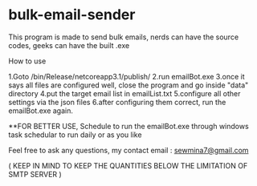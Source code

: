 # bulk-email-sender
This program is made to send bulk emails, nerds can have the source codes, geeks can have the built .exe

How to use

1.Goto /bin/Release/netcoreapp3.1/publish/
2.run emailBot.exe
3.once it says all files are configured well, close the program and go inside "data" directory
4.put the target email list in emailList.txt
5.configure all other settings via the json files
6.after configuring them correct, run the emailBot.exe again.


**FOR BETTER USE, Schedule to run the emailBot.exe through windows task schedular to run daily or as you like

Feel free to ask any questions,
my contact email : sewmina7@gmail.com

( KEEP IN MIND TO KEEP THE QUANTITIES BELOW THE LIMITATION OF SMTP SERVER )
